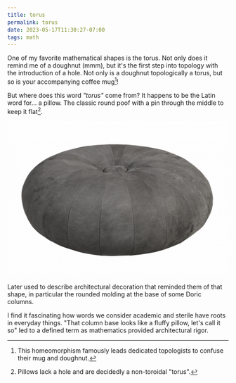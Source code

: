 ```yaml
---
title: torus
permalink: torus
date: 2023-05-17T11:30:27-07:00
tags: math
---
```


One of my favorite mathematical shapes is the torus. Not only does it remind me
of a doughnut (mmm), but it's the first step into topology with the introduction
of a hole. Not only is a doughnut topologically a torus, but so is your
accompanying coffee mug[^1]!

But where does this word _"torus"_ come from? It happens to be the Latin word
for... a pillow. The classic round poof with a pin through the middle to keep it
flat[^2].

![torus](../media/a1084b7c72c13d71.png)

Later used to describe architectural decoration that reminded them of that
shape, in particular the rounded molding at the base of some Doric columns.

I find it fascinating how words we consider academic and sterile have roots in
everyday things. "That column base looks like a fluffy pillow, let's call it so"
led to a defined term as mathematics provided architectural rigor.

[^1]:
    This homeomorphism famously leads dedicated topologists to confuse their mug
    and doughnut.

[^2]: Pillows lack a hole and are decidedly a non-toroidal "torus".
